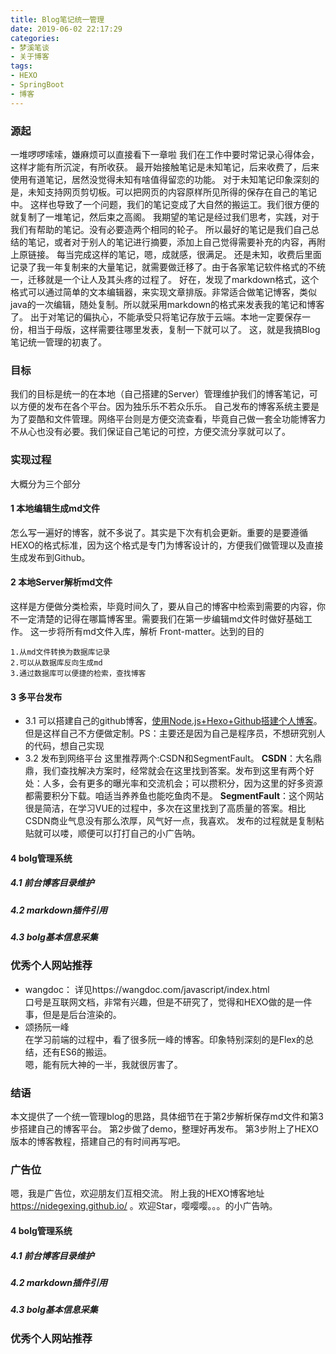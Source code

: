 ```yaml
---
title: Blog笔记统一管理
date: 2019-06-02 22:17:29
categories:
- 梦溪笔谈
- 关于博客
tags:
- HEXO
- SpringBoot
- 博客
---
```

### 源起
一堆啰啰嗦嗦，嫌麻烦可以直接看下一章啦
我们在工作中要时常记录心得体会，这样才能有所沉淀，有所收获。
最开始接触笔记是未知笔记，后来收费了，后来使用有道笔记，居然没觉得未知有啥值得留恋的功能。
对于未知笔记印象深刻的是，未知支持网页剪切板。可以把网页的内容原样所见所得的保存在自己的笔记中。
这样也导致了一个问题，我们的笔记变成了大自然的搬运工。我们很方便的就复制了一堆笔记，然后束之高阁。
我期望的笔记是经过我们思考，实践，对于我们有帮助的笔记。没有必要造两个相同的轮子。
所以最好的笔记是我们自己总结的笔记，或者对于别人的笔记进行摘要，添加上自己觉得需要补充的内容，再附上原链接。
每当完成这样的笔记，嗯，成就感，很满足。
还是未知，收费后里面记录了我一年复制来的大量笔记，就需要做迁移了。由于各家笔记软件格式的不统一，迁移就是一个让人及其头疼的过程了。
好在，发现了markdown格式，这个格式可以通过简单的文本编辑器，来实现文章排版。非常适合做笔记博客，类似java的一次编辑，随处复制。所以就采用markdown的格式来发表我的笔记和博客了。
出于对笔记的偏执心，不能承受只将笔记存放于云端。本地一定要保存一份，相当于母版，这样需要往哪里发表，复制一下就可以了。
这，就是我搞Blog笔记统一管理的初衷了。
<!--more-->
### 目标
我们的目标是统一的在本地（自己搭建的Server）管理维护我们的博客笔记，可以方便的发布在各个平台。因为独乐乐不若众乐乐。
自己发布的博客系统主要是为了耍酷和文件管理。网络平台则是方便交流查看，毕竟自己做一套全功能博客力不从心也没有必要。我们保证自己笔记的可控，方便交流分享就可以了。
### 实现过程
大概分为三个部分
#### 1 本地编辑生成md文件
怎么写一遍好的博客，就不多说了。其实是下次有机会更新。重要的是要遵循HEXO的格式标准，因为这个格式是专门为博客设计的，方便我们做管理以及直接生成发布到Github。
#### 2 本地Server解析md文件
这样是方便做分类检索，毕竟时间久了，要从自己的博客中检索到需要的内容，你不一定清楚的记得在哪篇博客里。需要我们在第一步编辑md文件时做好基础工作。
这一步将所有md文件入库，解析 Front-matter。达到的目的
```
1.从md文件转换为数据库记录
2.可以从数据库反向生成md
3.通过数据库可以便捷的检索，查找博客
```
#### 3 多平台发布
- 3.1 可以搭建自己的github博客，[使用Node.js+Hexo+Github搭建个人博客](https://www.cnblogs.com/wumz/p/8030244.html)。
但是这样自己不方便做定制。PS：主要还是因为自己是程序员，不想研究别人的代码，想自己实现
- 3.2 发布到网络平台
这里推荐两个:CSDN和SegmentFault。
**CSDN**：大名鼎鼎，我们查找解决方案时，经常就会在这里找到答案。发布到这里有两个好处：人多，会有更多的曝光率和交流机会；可以攒积分，因为这里的好多资源都需要积分下载。咱适当养养鱼也能吃鱼肉不是。
**SegmentFault**：这个网站很是简洁，在学习VUE的过程中，多次在这里找到了高质量的答案。相比CSDN商业气息没有那么浓厚，风气好一点，我喜欢。
发布的过程就是复制粘贴就可以喽，顺便可以打打自己的小广告呐。
#### 4 bolg管理系统
##### 4.1 前台博客目录维护
##### 4.2 markdown插件引用
##### 4.3 bolg基本信息采集 

### 优秀个人网站推荐
- wangdoc：
详见https://wangdoc.com/javascript/index.html  
口号是互联网文档，非常有兴趣，但是不研究了，觉得和HEXO做的是一件事，但是是后台渲染的。  
- 颂扬阮一峰  
在学习前端的过程中，看了很多阮一峰的博客。印象特别深刻的是Flex的总结，还有ES6的搬运。  
嗯，能有阮大神的一半，我就很厉害了。  

### 结语
本文提供了一个统一管理blog的思路，具体细节在于第2步解析保存md文件和第3步搭建自己的博客平台。
第2步做了demo，整理好再发布。
第3步附上了HEXO版本的博客教程，搭建自己的有时间再写吧。

### 广告位
嗯，我是广告位，欢迎朋友们互相交流。
附上我的HEXO博客地址 https://nidegexing.github.io/ 。欢迎Star，嘤嘤嘤。。。的小广告呐。
#### 4 bolg管理系统
##### 4.1 前台博客目录维护
##### 4.2 markdown插件引用
##### 4.3 bolg基本信息采集 

### 优秀个人网站推荐